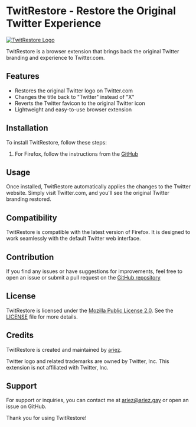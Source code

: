 # TwitRestore - Restore the Original Twitter Experience

[![TwitRestore Logo](https://avatars.githubusercontent.com/u/140971113?s=200&v=4)](https://github.com/twitrestore/firefox)

TwitRestore is a browser extension that brings back the original Twitter branding and experience to Twitter.com. 
## Features

- Restores the original Twitter logo on Twitter.com
- Changes the title back to "Twitter" instead of "X"
- Reverts the Twitter favicon to the original Twitter icon
- Lightweight and easy-to-use browser extension

## Installation

To install TwitRestore, follow these steps:

1. For Firefox, follow the instructions from the [GitHub](https://github.com/twitrestore/firefox)

## Usage

Once installed, TwitRestore automatically applies the changes to the Twitter website. Simply visit Twitter.com, and you'll see the original Twitter branding restored.

## Compatibility

TwitRestore is compatible with the latest version of Firefox. It is designed to work seamlessly with the default Twitter web interface.

## Contribution

If you find any issues or have suggestions for improvements, feel free to open an issue or submit a pull request on the [GitHub repository](https://github.com/twitrestore/firefox)

## License

TwitRestore is licensed under the [Mozilla Public License 2.0](https://opensource.org/licenses/MPL-2.0). See the [LICENSE](https://github.com/twitrestore/firefox/blob/main/LICENSE) file for more details.

## Credits

TwitRestore is created and maintained by [ariez](https://ommi.fun).

Twitter logo and related trademarks are owned by Twitter, Inc. This extension is not affiliated with Twitter, Inc.

## Support

For support or inquiries, you can contact me at ariez@ariez.gay or open an issue on GitHub.

Thank you for using TwitRestore!

